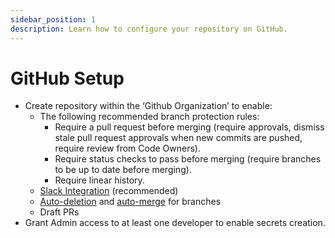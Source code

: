 ```yaml
---
sidebar_position: 1
description: Learn how to configure your repository on GitHub.
---
```


# GitHub Setup

- Create repository within the ‘Github Organization’ to enable:
  - The following recommended branch protection rules:
    - Require a pull request before merging (require approvals, dismiss stale pull request approvals when new commits are pushed, require review from Code Owners).
    - Require status checks to pass before merging (require branches to be up to date before merging).
    - Require linear history.
  - [Slack Integration](https://github.com/integrations/slack/blob/master/README.md) (recommended)
  - [Auto-deletion](https://docs.github.com/en/repositories/configuring-branches-and-merges-in-your-repository/configuring-pull-request-merges/managing-the-automatic-deletion-of-branches) and [auto-merge](https://docs.github.com/en/repositories/configuring-branches-and-merges-in-your-repository/configuring-pull-request-merges/managing-auto-merge-for-pull-requests-in-your-repository) for branches
  - Draft PRs
- Grant Admin access to at least one developer to enable secrets creation.
